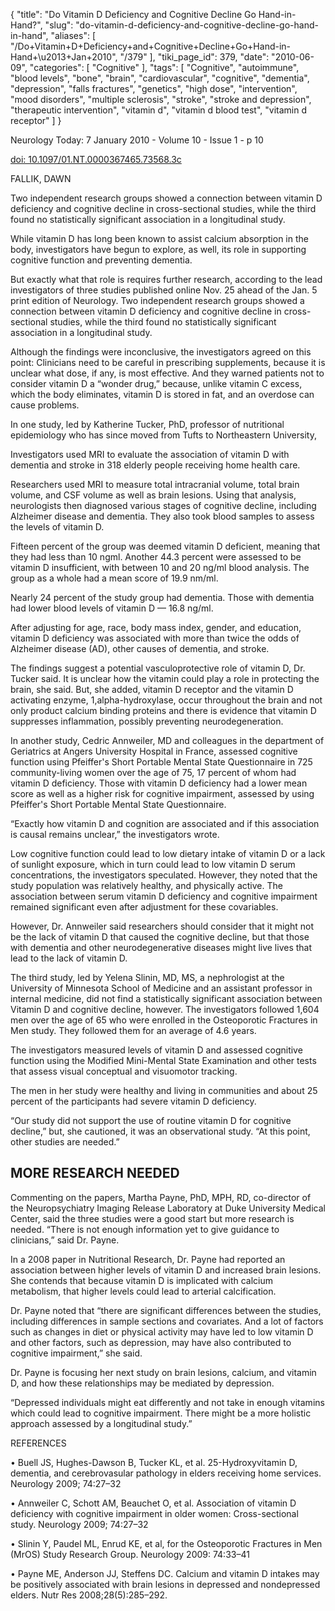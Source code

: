 {
    "title": "Do Vitamin D Deficiency and Cognitive Decline Go Hand-in-Hand?",
    "slug": "do-vitamin-d-deficiency-and-cognitive-decline-go-hand-in-hand",
    "aliases": [
        "/Do+Vitamin+D+Deficiency+and+Cognitive+Decline+Go+Hand-in-Hand+\u2013+Jan+2010",
        "/379"
    ],
    "tiki_page_id": 379,
    "date": "2010-06-09",
    "categories": [
        "Cognitive"
    ],
    "tags": [
        "Cognitive",
        "autoimmune",
        "blood levels",
        "bone",
        "brain",
        "cardiovascular",
        "cognitive",
        "dementia",
        "depression",
        "falls fractures",
        "genetics",
        "high dose",
        "intervention",
        "mood disorders",
        "multiple sclerosis",
        "stroke",
        "stroke and depression",
        "therapeutic intervention",
        "vitamin d",
        "vitamin d blood test",
        "vitamin d receptor"
    ]
}


Neurology Today: 7 January 2010 - Volume 10 - Issue 1 - p 10

[doi: 10.1097/01.NT.0000367465.73568.3c](https://doi.org/10.1097/01.NT.0000367465.73568.3c)

FALLIK, DAWN

Two independent research groups showed a connection between vitamin D deficiency and cognitive decline in cross-sectional studies, while the third found no statistically significant association in a longitudinal study.

While vitamin D has long been known to assist calcium absorption in the body, investigators have begun to explore, as well, its role in supporting cognitive function and preventing dementia.

But exactly what that role is requires further research, according to the lead investigators of three studies published online Nov. 25 ahead of the Jan. 5 print edition of Neurology. Two independent research groups showed a connection between vitamin D deficiency and cognitive decline in cross-sectional studies, while the third found no statistically significant association in a longitudinal study.

Although the findings were inconclusive, the investigators agreed on this point: Clinicians need to be careful in prescribing supplements, because it is unclear what dose, if any, is most effective. And they warned patients not to consider vitamin D a “wonder drug,” because, unlike vitamin C excess, which the body eliminates, vitamin D is stored in fat, and an overdose can cause problems.

In one study, led by Katherine Tucker, PhD, professor of nutritional epidemiology who has since moved from Tufts to Northeastern University,

Investigators used MRI to evaluate the association of vitamin D with dementia and stroke in 318 elderly people receiving home health care.

Researchers used MRI to measure total intracranial volume, total brain volume, and CSF volume as well as brain lesions. Using that analysis, neurologists then diagnosed various stages of cognitive decline, including Alzheimer disease and dementia. They also took blood samples to assess the levels of vitamin D.

Fifteen percent of the group was deemed vitamin D deficient, meaning that they had less than 10 ngml. Another 44.3 percent were assessed to be vitamin D insufficient, with between 10 and 20 ng/ml blood analysis. The group as a whole had a mean score of 19.9 nm/ml.

Nearly 24 percent of the study group had dementia. Those with dementia had lower blood levels of vitamin D — 16.8 ng/ml.

After adjusting for age, race, body mass index, gender, and education, vitamin D deficiency was associated with more than twice the odds of Alzheimer disease (AD), other causes of dementia, and stroke.

The findings suggest a potential vasculoprotective role of vitamin D, Dr. Tucker said. It is unclear how the vitamin could play a role in protecting the brain, she said. But, she added, vitamin D receptor and the vitamin D activating enzyme, 1,alpha-hydroxylase, occur throughout the brain and not only product calcium binding proteins and there is evidence that vitamin D suppresses inflammation, possibly preventing neurodegeneration.

In another study, Cedric Annweiler, MD and colleagues in the department of Geriatrics at Angers University Hospital in France, assessed cognitive function using Pfeiffer's Short Portable Mental State Questionnaire in 725 community-living women over the age of 75, 17 percent of whom had vitamin D deficiency. Those with vitamin D deficiency had a lower mean score as well as a higher risk for cognitive impairment, assessed by using Pfeiffer's Short Portable Mental State Questionnaire.

“Exactly how vitamin D and cognition are associated and if this association is causal remains unclear,” the investigators wrote.

Low cognitive function could lead to low dietary intake of vitamin D or a lack of sunlight exposure, which in turn could lead to low vitamin D serum concentrations, the investigators speculated. However, they noted that the study population was relatively healthy, and physically active. The association between serum vitamin D deficiency and cognitive impairment remained significant even after adjustment for these covariables.

However, Dr. Annweiler said researchers should consider that it might not be the lack of vitamin D that caused the cognitive decline, but that those with dementia and other neurodegenerative diseases might live lives that lead to the lack of vitamin D.

The third study, led by Yelena Slinin, MD, MS, a nephrologist at the University of Minnesota School of Medicine and an assistant professor in internal medicine, did not find a statistically significant association between Vitamin D and cognitive decline, however. The investigators followed 1,604 men over the age of 65 who were enrolled in the Osteoporotic Fractures in Men study. They followed them for an average of 4.6 years.

The investigators measured levels of vitamin D and assessed cognitive function using the Modified Mini-Mental State Examination and other tests that assess visual conceptual and visuomotor tracking.

The men in her study were healthy and living in communities and about 25 percent of the participants had severe vitamin D deficiency.

“Our study did not support the use of routine vitamin D for cognitive decline,” but, she cautioned, it was an observational study. “At this point, other studies are needed.”

## MORE RESEARCH NEEDED

Commenting on the papers, Martha Payne, PhD, MPH, RD, co-director of the Neuropsychiatry Imaging Release Laboratory at Duke University Medical Center, said the three studies were a good start but more research is needed. “There is not enough information yet to give guidance to clinicians,” said Dr. Payne.

In a 2008 paper in Nutritional Research, Dr. Payne had reported an association between higher levels of vitamin D and increased brain lesions. She contends that because vitamin D is implicated with calcium metabolism, that higher levels could lead to arterial calcification.

Dr. Payne noted that “there are significant differences between the studies, including differences in sample sections and covariates. And a lot of factors such as changes in diet or physical activity may have led to low vitamin D and other factors, such as depression, may have also contributed to cognitive impairment,” she said.

Dr. Payne is focusing her next study on brain lesions, calcium, and vitamin D, and how these relationships may be mediated by depression.

“Depressed individuals might eat differently and not take in enough vitamins which could lead to cognitive impairment. There might be a more holistic approach assessed by a longitudinal study.”

REFERENCES

• Buell JS, Hughes-Dawson B, Tucker KL, et al. 25-Hydroxyvitamin D, dementia, and cerebrovasular pathology in elders receiving home services. Neurology 2009; 74:27–32

• Annweiler C, Schott AM, Beauchet O, et al. Association of vitamin D deficiency with cognitive impairment in older women: Cross-sectional study. Neurology 2009; 74:27–32

• Slinin Y, Paudel ML, Enrud KE, et al, for the Osteoporotic Fractures in Men (MrOS) Study Research Group. Neurology 2009: 74:33–41

• Payne ME, Anderson JJ, Steffens DC. Calcium and vitamin D intakes may be positively associated with brain lesions in depressed and nondepressed elders. Nutr Res 2008;28(5):285–292.